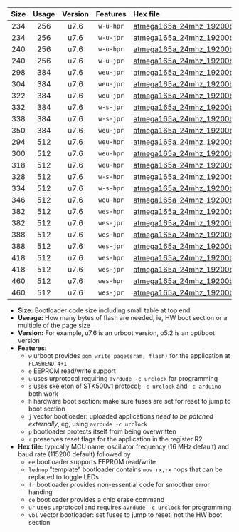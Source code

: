 |Size|Usage|Version|Features|Hex file|
|:-:|:-:|:-:|:-:|:--|
|234|256|u7.6|`w-u-hpr`|[atmega165a_24mhz_19200bps_ur.hex](https://raw.githubusercontent.com/stefanrueger/urboot/main/atmega165a_24mhz_19200bps_ur.hex)|
|234|256|u7.6|`w-u-jpr`|[atmega165a_24mhz_19200bps_ur_vbl.hex](https://raw.githubusercontent.com/stefanrueger/urboot/main/atmega165a_24mhz_19200bps_ur_vbl.hex)|
|240|256|u7.6|`w-u-hpr`|[atmega165a_24mhz_19200bps_lednop_ur.hex](https://raw.githubusercontent.com/stefanrueger/urboot/main/atmega165a_24mhz_19200bps_lednop_ur.hex)|
|240|256|u7.6|`w-u-jpr`|[atmega165a_24mhz_19200bps_lednop_ur_vbl.hex](https://raw.githubusercontent.com/stefanrueger/urboot/main/atmega165a_24mhz_19200bps_lednop_ur_vbl.hex)|
|298|384|u7.6|`weu-jpr`|[atmega165a_24mhz_19200bps_ee_ur_vbl.hex](https://raw.githubusercontent.com/stefanrueger/urboot/main/atmega165a_24mhz_19200bps_ee_ur_vbl.hex)|
|304|384|u7.6|`weu-jpr`|[atmega165a_24mhz_19200bps_ee_lednop_ur_vbl.hex](https://raw.githubusercontent.com/stefanrueger/urboot/main/atmega165a_24mhz_19200bps_ee_lednop_ur_vbl.hex)|
|322|384|u7.6|`weu-jpr`|[atmega165a_24mhz_19200bps_ee_lednop_fr_ur_vbl.hex](https://raw.githubusercontent.com/stefanrueger/urboot/main/atmega165a_24mhz_19200bps_ee_lednop_fr_ur_vbl.hex)|
|332|384|u7.6|`w-s-jpr`|[atmega165a_24mhz_19200bps_vbl.hex](https://raw.githubusercontent.com/stefanrueger/urboot/main/atmega165a_24mhz_19200bps_vbl.hex)|
|338|384|u7.6|`w-s-jpr`|[atmega165a_24mhz_19200bps_lednop_vbl.hex](https://raw.githubusercontent.com/stefanrueger/urboot/main/atmega165a_24mhz_19200bps_lednop_vbl.hex)|
|350|384|u7.6|`weu-jpr`|[atmega165a_24mhz_19200bps_ee_lednop_fr_ce_ur_vbl.hex](https://raw.githubusercontent.com/stefanrueger/urboot/main/atmega165a_24mhz_19200bps_ee_lednop_fr_ce_ur_vbl.hex)|
|294|512|u7.6|`weu-hpr`|[atmega165a_24mhz_19200bps_ee_ur.hex](https://raw.githubusercontent.com/stefanrueger/urboot/main/atmega165a_24mhz_19200bps_ee_ur.hex)|
|300|512|u7.6|`weu-hpr`|[atmega165a_24mhz_19200bps_ee_lednop_ur.hex](https://raw.githubusercontent.com/stefanrueger/urboot/main/atmega165a_24mhz_19200bps_ee_lednop_ur.hex)|
|318|512|u7.6|`weu-hpr`|[atmega165a_24mhz_19200bps_ee_lednop_fr_ur.hex](https://raw.githubusercontent.com/stefanrueger/urboot/main/atmega165a_24mhz_19200bps_ee_lednop_fr_ur.hex)|
|328|512|u7.6|`w-s-hpr`|[atmega165a_24mhz_19200bps.hex](https://raw.githubusercontent.com/stefanrueger/urboot/main/atmega165a_24mhz_19200bps.hex)|
|334|512|u7.6|`w-s-hpr`|[atmega165a_24mhz_19200bps_lednop.hex](https://raw.githubusercontent.com/stefanrueger/urboot/main/atmega165a_24mhz_19200bps_lednop.hex)|
|346|512|u7.6|`weu-hpr`|[atmega165a_24mhz_19200bps_ee_lednop_fr_ce_ur.hex](https://raw.githubusercontent.com/stefanrueger/urboot/main/atmega165a_24mhz_19200bps_ee_lednop_fr_ce_ur.hex)|
|382|512|u7.6|`wes-hpr`|[atmega165a_24mhz_19200bps_ee.hex](https://raw.githubusercontent.com/stefanrueger/urboot/main/atmega165a_24mhz_19200bps_ee.hex)|
|382|512|u7.6|`wes-jpr`|[atmega165a_24mhz_19200bps_ee_vbl.hex](https://raw.githubusercontent.com/stefanrueger/urboot/main/atmega165a_24mhz_19200bps_ee_vbl.hex)|
|388|512|u7.6|`wes-hpr`|[atmega165a_24mhz_19200bps_ee_lednop.hex](https://raw.githubusercontent.com/stefanrueger/urboot/main/atmega165a_24mhz_19200bps_ee_lednop.hex)|
|388|512|u7.6|`wes-jpr`|[atmega165a_24mhz_19200bps_ee_lednop_vbl.hex](https://raw.githubusercontent.com/stefanrueger/urboot/main/atmega165a_24mhz_19200bps_ee_lednop_vbl.hex)|
|418|512|u7.6|`wes-hpr`|[atmega165a_24mhz_19200bps_ee_lednop_fr.hex](https://raw.githubusercontent.com/stefanrueger/urboot/main/atmega165a_24mhz_19200bps_ee_lednop_fr.hex)|
|418|512|u7.6|`wes-jpr`|[atmega165a_24mhz_19200bps_ee_lednop_fr_vbl.hex](https://raw.githubusercontent.com/stefanrueger/urboot/main/atmega165a_24mhz_19200bps_ee_lednop_fr_vbl.hex)|
|460|512|u7.6|`wes-hpr`|[atmega165a_24mhz_19200bps_ee_lednop_fr_ce.hex](https://raw.githubusercontent.com/stefanrueger/urboot/main/atmega165a_24mhz_19200bps_ee_lednop_fr_ce.hex)|
|460|512|u7.6|`wes-jpr`|[atmega165a_24mhz_19200bps_ee_lednop_fr_ce_vbl.hex](https://raw.githubusercontent.com/stefanrueger/urboot/main/atmega165a_24mhz_19200bps_ee_lednop_fr_ce_vbl.hex)|

- **Size:** Bootloader code size including small table at top end
- **Useage:** How many bytes of flash are needed, ie, HW boot section or a multiple of the page size
- **Version:** For example, u7.6 is an urboot version, o5.2 is an optiboot version
- **Features:**
  + `w` urboot provides `pgm_write_page(sram, flash)` for the application at `FLASHEND-4+1`
  + `e` EEPROM read/write support
  + `u` uses urprotocol requiring `avrdude -c urclock` for programming
  + `s` uses skeleton of STK500v1 protocol; `-c urclock` and `-c arduino` both work
  + `h` hardware boot section: make sure fuses are set for reset to jump to boot section
  + `j` vector bootloader: uploaded applications *need to be patched externally*, eg, using `avrdude -c urclock`
  + `p` bootloader protects itself from being overwritten
  + `r` preserves reset flags for the application in the register R2
- **Hex file:** typically MCU name, oscillator frequency (16 MHz default) and baud rate (115200 default) followed by
  + `ee` bootloader supports EEPROM read/write
  + `lednop` "template" bootloader contains `mov rx,rx` nops that can be replaced to toggle LEDs
  + `fr` bootloader provides non-essential code for smoother error handing
  + `ce` bootloader provides a chip erase command
  + `ur` uses urprotocol and requires `avrdude -c urclock` for programming
  + `vbl` vector bootloader: set fuses to jump to reset, not the HW boot section
